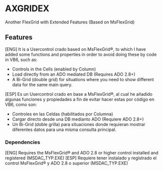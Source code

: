 # AXGRIDEX
Another FlexGrid with Extended Features (Based on MsFlexGrid)

## Features
 [ENG] It is a Usercontrol crado based on MsFlexGrid®, to which I have added some functions and properties in order to avoid doing these by code in VB6, such as:
- Controls in the Cells (enabled by Column)
- Load directly from an ADO mediated DB (Requires ADO 2.8+)
- A Bi-Grid (double grid) for situations where you need to show different data for the same main query.

[ESP] Es un Usercontrol crado en base a MsFlexGrid®, al cual he añadido algunas funciones y propiedades a fin de evitar hacer estas por código en VB6, como son:
- Controles en las Celdas (habilitados por Columna)
- Cargar directo desde una DB medianto ADO (Requiere ADO 2.8+)
- Un Bi-Grid (doble grilla) para situaciones donde requieran mostrar diferentes datos para una misma consulta principal.

### Dependencies
  [ENG] Requires the MsFlexGrid® and ADO 2.8 or higher control installed and registered (MSDAC_TYP.EXE)
  [ESP] Requiere tener instalado y registrado el control MsFlexGrid® y ADO 2.8 o superior (MSDAC_TYP.EXE)
  
